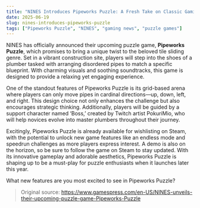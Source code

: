 ```yaml
---
title: "NINES Introduces Pipeworks Puzzle: A Fresh Take on Classic Gaming"
date: 2025-06-19
slug: nines-introduces-pipeworks-puzzle
tags: ["Pipeworks Puzzle", "NINES", "gaming news", "puzzle games"]
---
```


NINES has officially announced their upcoming puzzle game, **Pipeworks Puzzle**, which promises to bring a unique twist to the beloved tile sliding genre. Set in a vibrant construction site, players will step into the shoes of a plumber tasked with arranging disordered pipes to match a specific blueprint. With charming visuals and soothing soundtracks, this game is designed to provide a relaxing yet engaging experience.

One of the standout features of Pipeworks Puzzle is its grid-based arena where players can only move pipes in cardinal directions—up, down, left, and right. This design choice not only enhances the challenge but also encourages strategic thinking. Additionally, players will be guided by a support character named ‘Boss,’ created by Twitch artist PokuriMio, who will help novices evolve into master plumbers throughout their journey.

Excitingly, Pipeworks Puzzle is already available for wishlisting on Steam, with the potential to unlock new game features like an endless mode and speedrun challenges as more players express interest. A demo is also on the horizon, so be sure to follow the game on Steam to stay updated. With its innovative gameplay and adorable aesthetics, Pipeworks Puzzle is shaping up to be a must-play for puzzle enthusiasts when it launches later this year.

What new features are you most excited to see in Pipeworks Puzzle? 

> Original source: https://www.gamespress.com/en-US/NINES-unveils-their-upcoming-puzzle-game-Pipeworks-Puzzle